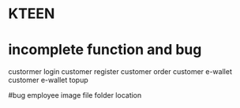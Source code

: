 # KTEEN
# incomplete function and bug
custormer login
customer register
customer order
customer e-wallet
customer e-wallet topup

#bug
employee image file folder location
